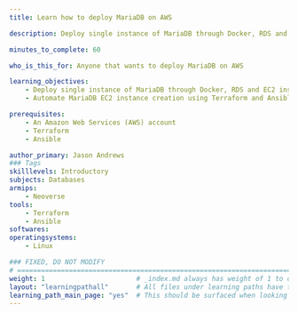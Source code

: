 ```yaml
---
title: Learn how to deploy MariaDB on AWS

description: Deploy single instance of MariaDB through Docker, RDS and EC2 instance

minutes_to_complete: 60   

who_is_this_for: Anyone that wants to deploy MariaDB on AWS

learning_objectives: 
    - Deploy single instance of MariaDB through Docker, RDS and EC2 instance
    - Automate MariaDB EC2 instance creation using Terraform and Ansible

prerequisites:
    - An Amazon Web Services (AWS) account
    - Terraform
    - Ansible

author_primary: Jason Andrews
### Tags
skilllevels: Introductory
subjects: Databases
armips:
    - Neoverse
tools:
    - Terraform
    - Ansible
softwares:
operatingsystems:
    - Linux

### FIXED, DO NOT MODIFY
# ================================================================================
weight: 1                       # _index.md always has weight of 1 to order correctly
layout: "learningpathall"       # All files under learning paths have this same wrapper
learning_path_main_page: "yes"  # This should be surfaced when looking for related content. Only set for _index.md of learning path content.
---
```


